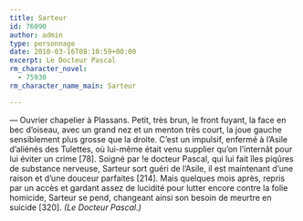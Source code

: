 ```yaml
---
title: Sarteur
id: 76090
author: admin
type: personnage
date: 2010-03-16T08:10:59+00:00
excerpt: Le Docteur Pascal
rm_character_novel:
  - 75930
rm_character_name_main: Sarteur

---
```

— Ouvrier chapelier à Plassans. Petit, très brun, le front fuyant, la face en bec d&rsquo;oiseau, avec un grand nez et un menton très court, la joue gauche sensiblement plus grosse que la droite. C&rsquo;est un impulsif, enfermé à l&rsquo;Asile d&rsquo;aliénés des Tulettes, où lui-même était venu supplier qu&rsquo;on l&rsquo;internât pour lui éviter un crime [78]. Soigné par !e docteur Pascal, qui lui fait îles piqûres de substance nerveuse, Sarteur sort guéri de l&rsquo;Asile, il est maintenant d&rsquo;une raison et d&rsquo;une douceur parfaites [214]. Mais quelques mois après, repris par un accès et gardant assez de lucidité pour lutter encore contre la folie homicide, Sarteur se pend, changeant ainsi son besoin de meurtre en suicide [320]. _(Le Docteur Pascal.)_